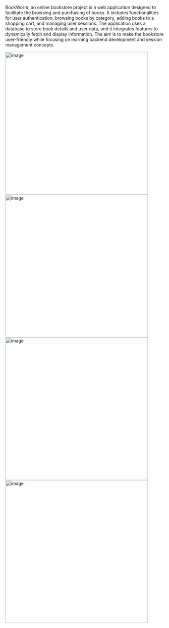 BookWorm, an online bookstore project is a web application designed to facilitate the browsing and purchasing of books. It includes functionalities for user authentication, browsing books by category, adding books to a shopping cart, and managing user sessions. The application uses a database to store book details and user data, and it integrates features to dynamically fetch and display information. The aim is to make the bookstore user-friendly while focusing on learning backend development and session management concepts.

<img width="452" alt="image" src="https://github.com/user-attachments/assets/68299b15-ceb0-4502-8acd-749abaf812fd" />
<img width="452" alt="image" src="https://github.com/user-attachments/assets/f8e5121e-b893-4749-a9dc-f97bf3a04f33" />
<img width="452" alt="image" src="https://github.com/user-attachments/assets/66bbc39d-acb6-497c-90c0-00f4a0690a3f" />
<img width="452" alt="image" src="https://github.com/user-attachments/assets/69ed67e5-a6b5-4437-b356-12d6d5b7c30f" />
